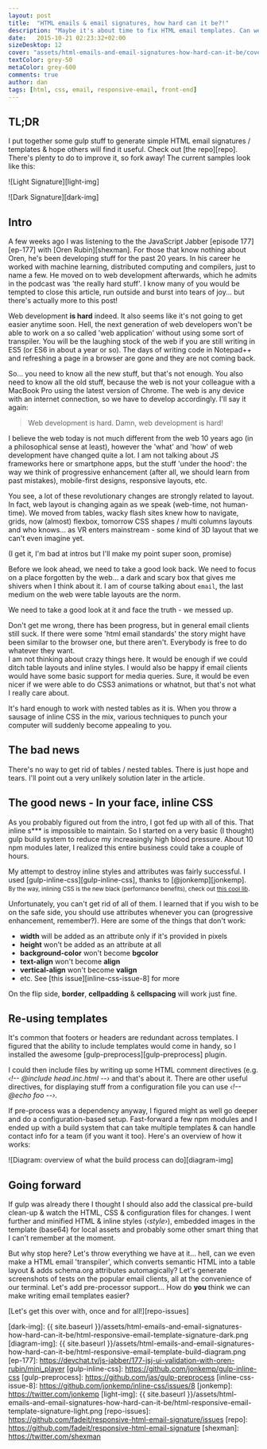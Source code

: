 ```yaml
---
layout: post
title:  "HTML emails & email signatures, how hard can it be?!"
description: "Maybe it's about time to fix HTML email templates. Can we make writing CSS easier? What about ditching templates? Are we doomed forever?"
date:   2015-10-21 02:23:32+02:00
sizeDesktop: 12
cover: "assets/html-emails-and-email-signatures-how-hard-can-it-be/cover.jpg"
textColor: grey-50
metaColor: grey-600
comments: true
author: dan
tags: [html, css, email, responsive-email, front-end]
---
```


## TL;DR

I put together some gulp stuff to generate simple HTML email signatures / templates & hope others will find it useful. Check out [the repo][repo]. There's plenty to do to improve it, so fork away! The current samples look like this:

![Light Signature][light-img]

![Dark Signature][dark-img]


## Intro

A few weeks ago I was listening to the the JavaScript Jabber [episode 177][ep-177] with [Oren Rubin][shexman]. For those that know nothing about Oren, he's been developing stuff for the past 20 years. In his career he worked with machine learning, distributed computing and compilers, just to name a few. He moved on to web development afterwards, which he admits in the podcast was 'the really hard stuff'. I know many of you would be tempted to close this article, run outside and burst into tears of joy... but there's actually more to this post!

Web development **is hard** indeed. It also seems like it's not going to get easier anytime soon. Hell, the next generation of web developers won't be able to work on a so called 'web application' without using some sort of transpiler. You will be the laughing stock of the web if you are still writing in ES5 (or ES6 in about a year or so). The days of writing code in Notepad++ and refreshing a page in a browser are gone and they are not coming back.

So... you need to know all the new stuff, but that's not enough. You also need to know all the old stuff, because the web is not your colleague with a MacBook Pro using the latest version of Chrome. The web is any device with an internet connection, so we have to develop accordingly. I'll say it again:

> Web development is hard.
> Damn, web development is hard!

I believe the web today is not much different from the web 10 years ago (in a philosophical sense at least), however the 'what' and 'how' of web development have changed quite a lot. I am not talking about JS frameworks here or smartphone apps, but the stuff 'under the hood': the way we think of progressive enhancement (after all, we should learn from past mistakes), mobile-first designs, responsive layouts, etc.

You see, a lot of these revolutionary changes are strongly related to layout. In fact, web layout is changing again as we speak (web-time, not human-time). We moved from tables, wacky flash sites knew how to navigate, grids, now (almost) flexbox, tomorrow CSS shapes / multi columns layouts and who knows... as VR enters mainstream - some kind of 3D layout that we can't even imagine yet.

(I get it, I'm bad at intros but I'll make my point super soon, promise)

Before we look ahead, we need to take a good look back. We need to focus on a place forgotten by the web... a dark and scary box that gives me shivers when I think about it. I am of course talking about `email`, the last medium on the web were table layouts are the norm.

We need to take a good look at it and face the truth - we messed up.

Don't get me wrong, there has been progress, but in general email clients still suck. If there were some 'html email standards' the story might have been similar to the browser one, but there aren't. Everybody is free to do whatever they want. <br/> I am not thinking about crazy things here. It would be enough if we could ditch table layouts and inline styles. I would also be happy if email clients would have some basic support for media queries. Sure, it would be even nicer if we were able to do CSS3 animations or whatnot, but that's not what I really care about.

It's hard enough to work with nested tables as it is. When you throw a sausage of inline CSS in the mix, various techniques to punch your computer will suddenly become appealing to you.

## The bad news

There's no way to get rid of tables / nested tables. There is just hope and tears. I'll point out a very unlikely solution later in the article.

## The good news - In your face, inline CSS

As you probably figured out from the intro, I got fed up with all of this. That inline s\*\*\* is impossible to maintain. So I started on a very basic (I thought) gulp build system to reduce my increasingly high blood pressure. About 10 npm modules later, I realized this entire business could take a couple of hours.

My attempt to destroy inline styles and attributes was fairly successful. I used [gulp-inline-css][gulp-inline-css], thanks to [@jonkemp][jonkemp].
<br/><small>By the way, inlining CSS is the new black (performance benefits), check out [this cool lib][critical]</small>.

Unfortunately, you can't get rid of all of them. I learned that if you wish to be on the safe side, you should use attributes whenever you can (progressive enhancement, remember?). Here are some of the things that don't work:

- **width** will be added as an attribute only if it's provided in pixels
- **height** won't be added as an attribute at all
- **background-color** won't become **bgcolor**
- **text-align** won't become **align**
- **vertical-align** won't become **valign**
- etc. See [this issue][inline-css-issue-8] for more

On the flip side, **border**, **cellpadding** & **cellspacing** will work just fine.

## Re-using templates

It's common that footers or headers are redundant across templates. I figured that the ability to include templates would come in handy, so I installed the awesome [gulp-preprocess][gulp-preprocess] plugin.

I could then include files by writing up some HTML comment directives (e.g. <em>&lsaquo;!-- @include head.inc.html --&rsaquo;</em> and that's about it. There are other useful directives, for displaying stuff from a configuration file you can use <em>&lsaquo;!-- @echo foo --&rsaquo;</em>.

If pre-process was a dependency anyway, I figured might as well go deeper and do a configuration-based setup. Fast-forward a few npm modules and I ended up with a build system that can take multiple templates & can handle contact info for a team (if you want it too). Here's an overview of how it works:

![Diagram: overview of what the build process can do][diagram-img]

## Going forward

If gulp was already there I thought I should also add the classical pre-build clean-up & watch the HTML, CSS & configuration files for changes. I went further and minified HTML & inline styles (<em>&lsaquo;style&rsaquo;</em>), embedded images in the template (base64) for local assets and probably some other smart thing that I can't remember at the moment.

But why stop here? Let's throw everything we have at it... hell, can we even make a HTML email 'transpiler', which converts semantic HTML into a table layout & adds schema.org attributes automagically? Let's generate screenshots of tests on the popular email clients, all at the convenience of our terminal. Let's add pre-processor support... How do **you** think we can make writing email templates easier?

[Let's get this over with, once and for all!][repo-issues]

[critical]: https://github.com/addyosmani/critical
[dark-img]: {{ site.baseurl }}/assets/html-emails-and-email-signatures-how-hard-can-it-be/html-responsive-email-template-signature-dark.png
[diagram-img]: {{ site.baseurl }}/assets/html-emails-and-email-signatures-how-hard-can-it-be/html-responsive-email-template-build-diagram.png
[ep-177]: https://devchat.tv/js-jabber/177-jsj-ui-validation-with-oren-rubin/mini_player
[gulp-inline-css]: https://github.com/jonkemp/gulp-inline-css
[gulp-preprocess]: https://github.com/jas/gulp-preprocess
[inline-css-issue-8]: https://github.com/jonkemp/inline-css/issues/8
[jonkemp]: https://twitter.com/jonkemp
[light-img]: {{ site.baseurl }}/assets/html-emails-and-email-signatures-how-hard-can-it-be/html-responsive-email-template-signature-light.png
[repo-issues]: https://github.com/fadeit/responsive-html-email-signature/issues
[repo]: https://github.com/fadeit/responsive-html-email-signature
[shexman]: https://twitter.com/shexman
